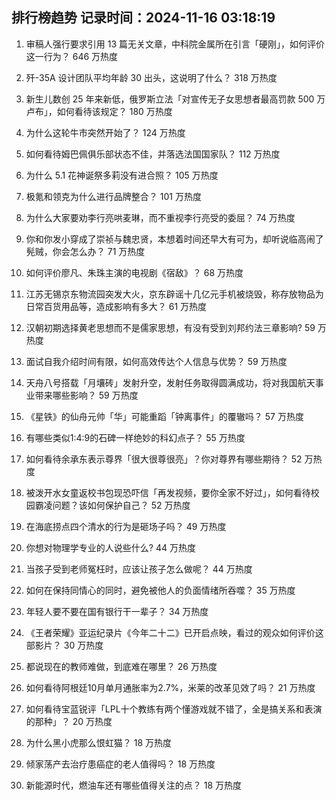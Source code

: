 
## 排行榜趋势 记录时间：2024-11-16 03:18:19
  
  1. 审稿人强行要求引用 13 篇无关文章，中科院金属所在引言「硬刚」，如何评价这一行为？ 646 万热度
    
  2. 歼-35A 设计团队平均年龄 30 出头，这说明了什么？ 318 万热度
    
  3. 新生儿数创 25 年来新低，俄罗斯立法「对宣传无子女思想者最高罚款 500 万卢布」，如何看待该规定？ 180 万热度
    
  4. 为什么这轮牛市突然开始了？ 124 万热度
    
  5. 如何看待姆巴佩俱乐部状态不佳，并落选法国国家队？ 112 万热度
    
  6. 为什么 5.1 花神诞祭多莉没有进合照？ 105 万热度
    
  7. 极氪和领克为什么进行品牌整合？ 101 万热度
    
  8. 为什么大家要劝李行亮哄麦琳，而不重视李行亮受的委屈？ 74 万热度
    
  9. 你和你发小穿成了崇祯与魏忠贤，本想着时间还早大有可为，却听说临高闹了髡贼，你会怎么办？ 71 万热度
    
  10. 如何评价廖凡、朱珠主演的电视剧《宿敌》？ 68 万热度
    
  11. 江苏无锡京东物流园突发大火，京东辟谣十几亿元手机被烧毁，称存放物品为日常百货用品等，造成影响有多大？ 61 万热度
    
  12. 汉朝初期选择黄老思想而不是儒家思想，有没有受到刘邦约法三章影响? 59 万热度
    
  13. 面试自我介绍时间有限，如何高效传达个人信息与优势？ 59 万热度
    
  14. 天舟八号搭载「月壤砖」发射升空，发射任务取得圆满成功，将对我国航天事业带来哪些影响？ 59 万热度
    
  15. 《星铁》的仙舟元帅「华」可能重蹈「钟离事件」的覆辙吗？ 57 万热度
    
  16. 有哪些类似1:4:9的石碑一样绝妙的科幻点子？ 55 万热度
    
  17. 如何看待余承东表示尊界「很大很尊很亮」？你对尊界有哪些期待？ 52 万热度
    
  18. 被泼开水女童返校书包现恐吓信「再发视频，要你全家不好过」，如何看待校园霸凌问题？该如何保护自己？ 52 万热度
    
  19. 在海底捞点四个清水的行为是砸场子吗？ 49 万热度
    
  20. 你想对物理学专业的人说些什么? 44 万热度
    
  21. 当孩子受到老师冤枉时，应该让孩子怎么做呢？ 44 万热度
    
  22. 如何在保持同情心的同时，避免被他人的负面情绪所吞噬？ 35 万热度
    
  23. 年轻人要不要在国有银行干一辈子？ 34 万热度
    
  24. 《王者荣耀》亚运纪录片《今年二十二》已开启点映，看过的观众如何评价这部影片？ 30 万热度
    
  25. 都说现在的教师难做，到底难在哪里？ 26 万热度
    
  26. 如何看待阿根廷10月单月通胀率为2.7%，米莱的改革见效了吗？ 21 万热度
    
  27. 如何看待宝蓝锐评「LPL十个教练有两个懂游戏就不错了，全是搞关系和表演的那种」？ 20 万热度
    
  28. 为什么黑小虎那么恨虹猫？ 18 万热度
    
  29. 倾家荡产去治疗患癌症的老人值得吗？ 18 万热度
    
  30. 新能源时代，燃油车还有哪些值得关注的点？ 18 万热度
    